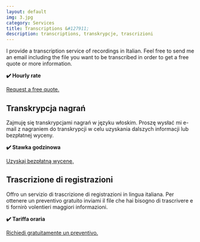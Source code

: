 ```yaml
---
layout: default
img: 3.jpg
category: Services
title: Transcriptions &#127911;
description: transcriptions, transkrypcje, trascrizioni
---
```

<p>
I provide a transcription service of recordings in Italian. Feel free to send me an email including the file you want to be transcribed in order to get a free quote or more information.
</p>
<p>
<strong>✔️ Hourly rate</strong>
</p>
<a href="mailto:angela@tiliatranslations.it">Request a free quote.</a>

<h2>Transkrypcja nagrań</h2>
<p>
Zajmuję się transkrypcjami nagrań w języku włoskim. Proszę wysłać mi e-mail z nagraniem do transkrypcji w celu uzyskania dalszych informacji lub bezpłatnej wyceny.
</p>
<p>
<strong>✔️ Stawka godzinowa</strong>
</p>
<a href="mailto:angela@tiliatranslations.it">Uzyskaj bezpłatną wycenę.</a>

<h2>Trascrizione di registrazioni</h2>
<p>
Offro un servizio di trascrizione di registrazioni in lingua italiana. Per ottenere un preventivo gratuito inviami il file che hai bisogno di trascrivere e ti fornirò volentieri maggiori informazioni. 
</p>
<p>
<strong>✔️ Tariffa oraria</strong>
</p>
  <a href="mailto:angela@tiliatranslations.it">Richiedi gratuitamente un preventivo.</a>


